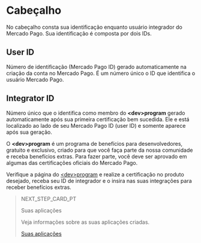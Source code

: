 # Cabeçalho
 
No cabeçalho consta sua identificação enquanto usuário integrador do Mercado Pago. Sua identificação é composta por dois IDs.
 
## User ID
 
Número de identificação (Mercado Pago ID) gerado automaticamente na criação da conta no Mercado Pago. É um número único o ID que identifica o usuário Mercado Pago.
 
## Integrator ID
 
Número único que o identifica como membro do **&lt;dev&gt;program** gerado automaticamente após sua primeira certificação bem sucedida. Ele e está localizado ao lado de seu Mercado Pago ID (user ID) e somente aparece após sua geração.
 
O **&lt;dev&gt;program** é um programa de benefícios para desenvolvedores, gratuito e exclusivo, criado para que você faça parte da nossa comunidade e receba benefícios extras. Para fazer parte, você deve ser aprovado em algumas das certificações oficiais do Mercado Pago.
 
Verifique a página do [&lt;dev&gt;program](https://www.mercadopago[FAKER][URL][DOMAIN]/developers/pt/developer-program) e realize a certificação no produto desejado, receba seu ID de integrador e o insira nas suas integrações para receber benefícios extras.

> NEXT_STEP_CARD_PT
>
> Suas aplicações
>
> Veja informações sobre as suas aplicações criadas.
>
> [Suas aplicações](https://www.mercadopago[FAKER][URL][DOMAIN]/developers/pt/guides/resources/dashboard/aplications)